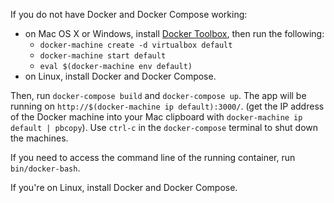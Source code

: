 If you do not have Docker and Docker Compose working:

* on Mac OS X or Windows, install [Docker Toolbox](https://www.docker.com/docker-toolbox), then run
  the following:
  * `docker-machine create -d virtualbox default`
  * `docker-machine start default`
  * `eval $(docker-machine env default)`
* on Linux, install Docker and Docker Compose.

Then, run `docker-compose build` and `docker-compose up`.
The app will be running on `http://$(docker-machine ip default):3000/`. (get
the IP address of the Docker machine into your Mac clipboard with
`docker-machine ip default | pbcopy`).
Use `ctrl-c` in the `docker-compose` terminal to shut down the machines.

If you need to access the command line of the running container, run `bin/docker-bash`.

If you're on Linux, install Docker and Docker Compose.
